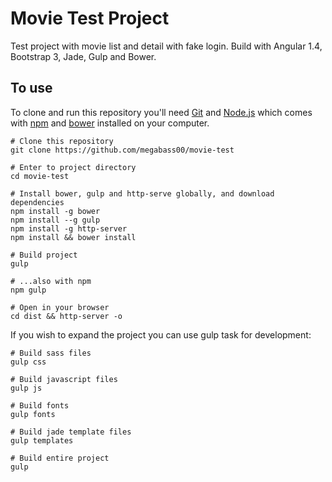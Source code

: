 # Movie Test Project

Test project with movie list and detail with fake login. Build with Angular 1.4, Bootstrap 3, Jade, Gulp and Bower.

## To use

To clone and run this repository you'll need [Git](https://git-scm.com) and [Node.js](https://nodejs.org/en/download/) which comes with [npm](http://npmjs.com) and [bower](https://bower.io/) installed on your computer. 
~~~~
# Clone this repository
git clone https://github.com/megabass00/movie-test

# Enter to project directory
cd movie-test

# Install bower, gulp and http-serve globally, and download dependencies
npm install -g bower
npm install --g gulp
npm install -g http-server
npm install && bower install

# Build project
gulp

# ...also with npm
npm gulp

# Open in your browser
cd dist && http-server -o
~~~~

If you wish to expand the project you can use gulp task for development:
~~~~
# Build sass files
gulp css

# Build javascript files
gulp js

# Build fonts
gulp fonts

# Build jade template files
gulp templates

# Build entire project
gulp
~~~~
